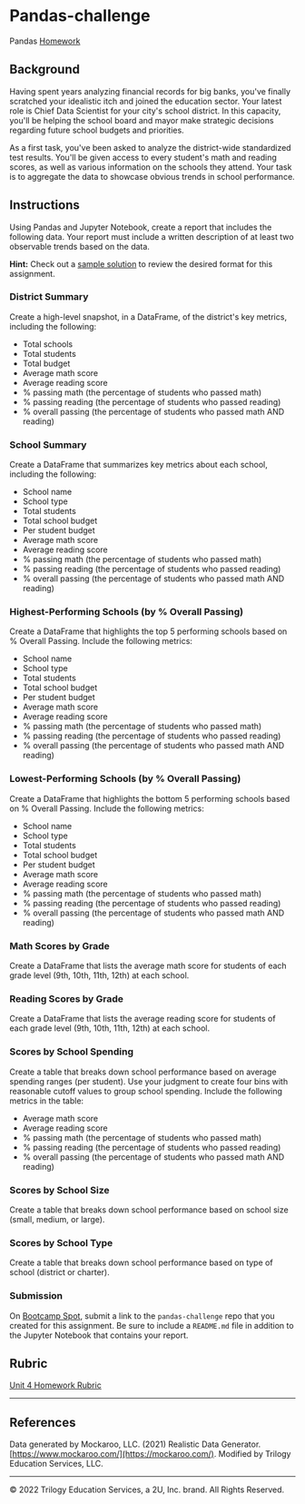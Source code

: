 # Pandas-challenge
Pandas [Homework](https://github.com/Yuteng0927/Pandas-challenge)

## Background

Having spent years analyzing financial records for big banks, you've finally scratched your idealistic itch and joined the education sector. Your latest role is Chief Data Scientist for your city's school district. In this capacity, you'll be helping the school board and mayor make strategic decisions regarding future school budgets and priorities.

As a first task, you've been asked to analyze the district-wide standardized test results. You'll be given access to every student's math and reading scores, as well as various information on the schools they attend. Your task is to aggregate the data to showcase obvious trends in school performance.

## Instructions

Using Pandas and Jupyter Notebook, create a report that includes the following data. Your report must include a written description of at least two observable trends based on the data.

**Hint:** Check out a [sample solution](PyCitySchools/PyCitySchools_starter.ipynb) to review the desired format for this assignment.

### District Summary

Create a high-level snapshot, in a DataFrame, of the district's key metrics, including the following:

* Total schools
* Total students
* Total budget
* Average math score
* Average reading score
* % passing math (the percentage of students who passed math)
* % passing reading (the percentage of students who passed reading)
* % overall passing (the percentage of students who passed math AND reading)

### School Summary

Create a DataFrame that summarizes key metrics about each school, including the following:

* School name
* School type
* Total students
* Total school budget
* Per student budget
* Average math score
* Average reading score
* % passing math (the percentage of students who passed math)
* % passing reading (the percentage of students who passed reading)
* % overall passing (the percentage of students who passed math AND reading)

### Highest-Performing Schools (by % Overall Passing)

Create a DataFrame that highlights the top 5 performing schools based on % Overall Passing. Include the following metrics:

* School name
* School type
* Total students
* Total school budget
* Per student budget
* Average math score
* Average reading score
* % passing math (the percentage of students who passed math)
* % passing reading (the percentage of students who passed reading)
* % overall passing (the percentage of students who passed math AND reading)


### Lowest-Performing Schools (by % Overall Passing)

Create a DataFrame that highlights the bottom 5 performing schools based on % Overall Passing. Include the following metrics:

* School name
* School type
* Total students
* Total school budget
* Per student budget
* Average math score
* Average reading score
* % passing math (the percentage of students who passed math)
* % passing reading (the percentage of students who passed reading)
* % overall passing (the percentage of students who passed math AND reading)

### Math Scores by Grade

Create a DataFrame that lists the average math score for students of each grade level (9th, 10th, 11th, 12th) at each school.

### Reading Scores by Grade

Create a DataFrame that lists the average reading score for students of each grade level (9th, 10th, 11th, 12th) at each school.

### Scores by School Spending

Create a table that breaks down school performance based on average spending ranges (per student). Use your judgment to create four bins with reasonable cutoff values to group school spending. Include the following metrics in the table:

* Average math score
* Average reading score
* % passing math (the percentage of students who passed math)
* % passing reading (the percentage of students who passed reading)
* % overall passing (the percentage of students who passed math AND reading)

### Scores by School Size

Create a table that breaks down school performance based on school size (small, medium, or large).
### Scores by School Type

Create a table that breaks down school performance based on type of school (district or charter).

### Submission
On [Bootcamp Spot](https://bootcampspot-v2.com), submit a link to the `pandas-challenge` repo that you created for this assignment. Be sure to include a `README.md` file in addition to the Jupyter Notebook that contains your report.

## Rubric

[Unit 4 Homework Rubric](https://docs.google.com/document/d/1VwP0gfKN-ZGZvIhuaKmx00wCcPOMC5qofXXFcUGe90E/edit?usp=sharing)

- - -

## References

Data generated by Mockaroo, LLC. (2021) Realistic Data Generator. [https://www.mockaroo.com/](https://mockaroo.com/). Modified by Trilogy Education Services, LLC.

- - -

© 2022 Trilogy Education Services, a 2U, Inc. brand. All Rights Reserved.
